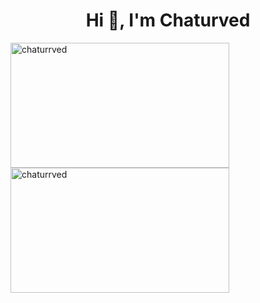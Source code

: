 <h1 align="center">Hi 👋, I'm Chaturved</h1>

<p><img align="left" src="https://github-readme-stats.vercel.app/api/top-langs/?username=chaturrved&exclude_repo=PollsRemastered&layout=compact" alt="chaturrved" height="200" width="350" /></p>

<p><img align="left" src="https://github-readme-stats.vercel.app/api?username=chaturrved&show_icons=true&locale=en" alt="chaturrved" height="200" width="350" /></p>
